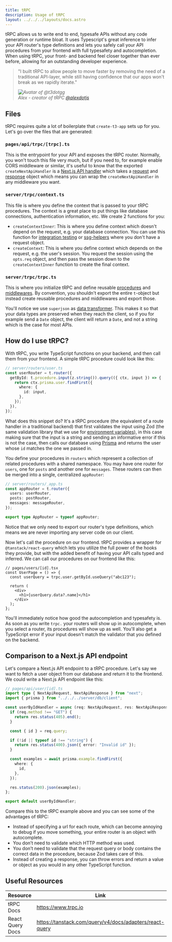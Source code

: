 ```yaml
---
title: tRPC
description: Usage of tRPC
layout: ../../../layouts/docs.astro
---
```


tRPC allows us to write end to end, typesafe APIs without any code generation or runtime bloat. It uses Typescript's great inference to infer your API router's type definitions and lets you safely call your API procedures from your frontend with full typesafety and autocompletion. When using tRPC, your front- and backend feel closer together than ever before, allowing for an outstanding developer experience.

<blockquote className="w-full relative italic border-l-4 bg-t3-purple-100 dark:text-t3-purple-50 text-slate-900 dark:bg-slate-700 p-2 rounded-md text-sm my-3 border-neutral-500 quote">
  <div className="relative w-fit flex items-center justify-center p-1">
    <p className="mb-4 text-lg md:text-xl">
      <span aria-hidden="true">&quot;</span>I built tRPC to allow people to move faster by removing the need of a traditional API-layer, while still having confidence that our apps won't break as we rapidly iterate.<span aria-hidden="true">&quot;</span>
    </p>
  </div>
  <cite className="flex items-center justify-end">
    <img
      alt="Avatar of @t3dotgg"
      className="w-12 mr-4 rounded-full bg-neutral-500"
      src="https://avatars.githubusercontent.com/u/459267?v=4"
    />
    <div className="flex flex-col items-start">
      <span className="mb-1 text-sm italic font-bold">Alex - creator of tRPC</span>
      <a
        href="https://twitter.com/alexdotjs"
        target="_blank"
        rel="noopener noreferrer"
        className="text-sm"
      >
        @alexdotjs
      </a>
    </div>
  </cite>
</blockquote>

## Files

tRPC requires quite a lot of boilerplate that `create-t3-app` sets up for you. Let's go over the files that are generated:

### `pages/api/trpc/[trpc].ts`

This is the entrypoint for your API and exposes the tRPC router. Normally, you won't touch this file very much, but if you need to, for example enable CORS middleware or similar, it's useful to know that the exported `createNextApiHandler` is a [Next.js API handler](https://nextjs.org/docs/api-routes/introduction) which takes a [request](https://developer.mozilla.org/en-US/docs/Web/API/Request) and [response](https://developer.mozilla.org/en-US/docs/Web/API/Response?retiredLocale=sv-SE) object which means you can wrap the `createNextApiHandler` in any middleware you want.

### `server/trpc/context.ts`

This file is where you define the context that is passed to your tRPC procedures. The context is a great place to put things like database connections, authentication information, etc. We create 2 functions for you:

- `createContextInner`: This is where you define context which doesn't depend on the request, e.g. your database connection. You can use this function for [integration testing](https://github.com/trpc/examples-next-prisma-starter/blob/next/src/server/routers/post.test.ts) or [ssg-helpers](https://trpc.io/docs/v10/ssg-helpers) where you don't have a request object.
- `createContext`: This is where you define context which depends on the request, e.g. the user's session. You request the session using the `opts.req` object, and then pass the session down to the `createContextInner` function to create the final context.

### `server/trpc/trpc.ts`

This is where you initialize tRPC and define reusable [procedures](https://trpc.io/docs/v10/procedures) and [middlewares](https://trpc.io/docs/v10/middlewares). By convention, you shouldn't export the entire `t`-object but instead create reusable procedures and middlewares and export those.

You'll notice we use `superjson` as [data transformer](https://trpc.io/docs/v10/data-transformers). This makes it so that your data types are preserved when they reach the client, so if you for example send a `Date` object, the client will return a `Date`, and not a string which is the case for most APIs.

## How do I use tRPC?

With tRPC, you write TypeScript functions on your backend, and then call them from your frontend. A simple tRPC procedure could look like this:

```ts
// server/routers/user.ts
const userRouter = t.router({
  getById: t.procedure.input(z.string()).query(({ ctx, input }) => {
    return ctx.prisma.user.findFirst({
      where: {
        id: input,
      },
    });
  }),
});
```

What does this snippet do? It's a tRPC procedure (the equivalent of a route handler in a traditional backend) that first validates the input using Zod (the same validation library that we use for [environment variables](./env-variables)), in this case making sure that the input is a string and sending an informative error if this is not the case, then calls our database using [Prisma](./prisma) and returns the user whose `id` matches the one we passed in.

You define your procedures in `routers` which represent a collection of related procedures with a shared namespace. You may have one router for `users`, one for `posts` and another one for `messages`. These routers can then be merged into a single, centralized `appRouter`:

```ts
// server/routers/_app.ts
const appRouter = t.router({
  users: userRouter,
  posts: postRouter,
  messages: messageRouter,
});

export type AppRouter = typeof appRouter;
```

Notice that we only need to export our router's type definitions, which means we are never importing any server code on our client.

Now let's call the procedure on our frontend. tRPC provides a wrapper for `@tanstack/react-query` which lets you utilize the full power of the hooks they provide, but with the added benefit of having your API calls typed and inferred. We can call our procedures on our frontend like this:

```tsx
// pages/users/[id].tsx
const UserPage = () => {
  const userQuery = trpc.user.getById.useQuery("abc123");

  return (
    <div>
      <h1>{userQuery.data?.name}</h1>
    </div>
  );
};
```

You'll immediately notice how good the autocompletion and typesafety is. As soon as you write `trpc.` your routers will show up in autocomplete, when you select a router, its procedures will show up as well. You'll also get a TypeScript error if your input doesn't match the validator that you defined on the backend.

## Comparison to a Next.js API endpoint

Let's compare a Next.js API endpoint to a tRPC procedure. Let's say we want to fetch a user object from our database and return it to the frontend. We could write a Next.js API endpoint like this:

```ts
// pages/api/user/[id].ts
import type { NextApiRequest, NextApiResponse } from "next";
import { prisma } from "../../../server/db/client";

const userByIdHandler = async (req: NextApiRequest, res: NextApiResponse) => {
  if (req.method !== "GET") {
    return res.status(405).end();
  }

  const { id } = req.query;

  if (!id || typeof id !== "string") {
    return res.status(400).json({ error: "Invalid id" });
  }

  const examples = await prisma.example.findFirst({
    where: {
      id,
    },
  });

  res.status(200).json(examples);
};

export default userByIdHandler;
```

Compare this to the tRPC example above and you can see some of the advantages of tRPC:

- Instead of specifying a url for each route, which can become annoying to debug if you move something, your entire router is an object with autocomplete.
- You don’t need to validate which HTTP method was used.
- You don’t need to validate that the request query or body contains the correct data in the procedure, because Zod takes care of this.
- Instead of creating a response, you can throw errors and return a value or object as you would in any other TypeScript function.

## Useful Resources

| Resource         | Link                                                    |
| ---------------- | ------------------------------------------------------- |
| tRPC Docs        | https://www.trpc.io                                     |
| React Query Docs | https://tanstack.com/query/v4/docs/adapters/react-query |
